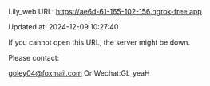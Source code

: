 Lily_web URL: https://ae6d-61-165-102-156.ngrok-free.app

Updated at: 2024-12-09 10:27:40

If you cannot open this URL, the server might be down.

Please contact: 

goley04@foxmail.com Or Wechat:GL_yeaH